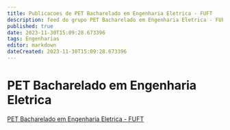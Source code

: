 ```yaml
---
title: Publicacoes de PET Bacharelado em Engenharia Eletrica - FUFT 
description: feed do grupo PET Bacharelado em Engenharia Eletrica - FUFT
published: true
date: 2023-11-30T15:09:28.673396
tags: Engenharias
editor: markdown
dateCreated: 2023-11-30T15:09:28.673396
---
```


# PET Bacharelado em Engenharia Eletrica
[PET Bacharelado em Engenharia Eletrica - FUFT](/grupo/236PETBachareladoemEngenhariaEletricaFUFT.md)